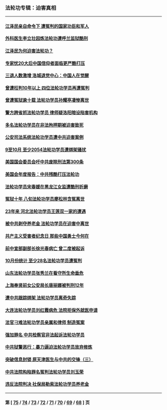 ### 法轮功专辑：迫害真相
---
#### [江泽民亲自命令下 遭冤判的国家功臣和军人](../../pages/nf4379/n13876685.md?12040430) 
#### [外科医生李立壮因炼法轮功遭呼兰监狱酷刑](../../pages/nf4379/n13875403.md?12040430) 
#### [江泽民为何迫害法轮功？](../../pages/nf4379/n13876324.md?12040430) 
#### [专家忧20大后中国信仰者面临更严酷打压](../../pages/nf4379/n13874993.md?12040430) 
#### [三退人数激增 洛城退党中心：中国人在觉醒](../../pages/nf4379/n13874224.md?12040430) 
#### [曾遭枉判10年以上 四位法轮功学员再遭冤判](../../pages/nf4379/n13872398.md?12040430) 
#### [曾遭冤狱逾十载 法轮功学员孙耀亭凄惨离世](../../pages/nf4379/n13871692.md?12040430) 
#### [警方跨省抓法轮功学员 律师疑洛阳暗设陷害机构](../../pages/nf4379/n13870178.md?12040430) 
#### [多名法轮功学员在非法拘押期被迫害致死](../../pages/nf4379/n13870463.md?12040430) 
#### [公安司法系统法轮功学员遭中共迫害案例](../../pages/nf4379/n13869580.md?12040430) 
#### [9至10月 至少2054法轮功学员遭绑架骚扰](../../pages/nf4379/n13867111.md?12040430) 
#### [美国国会委员会吁中共废除刑法第300条](../../pages/nf4379/n13868121.md?12040430) 
#### [美国会年度报告：中共残酷打压法轮功](../../pages/nf4379/n13867408.md?12040430) 
#### [法轮功学员宋春媛在黑龙江女监遭酷刑折磨](../../pages/nf4379/n13865630.md?12040430) 
#### [冤狱十年 八旬法轮功学员廖松林含冤离世](../../pages/nf4379/n13864239.md?12040430) 
#### [23年来 河北法轮功学员王莲双一家的遭遇](../../pages/nf4379/n13863330.md?12040430) 
#### [被中共剥夺养老金 法轮功学员在迫害中离世](../../pages/nf4379/n13861877.md?12040430) 
#### [共产主义受害者纪念日 那些中国勇士今何在](../../pages/nf4379/n13861994.md?12040430) 
#### [前中宣部副部长徐光春病亡 曾二度被起诉](../../pages/nf4379/n13857638.md?12040430) 
#### [10月份统计 至少28名法轮功学员遭冤判](../../pages/nf4379/n13861128.md?12040430) 
#### [山东法轮功学员张秀兰在看守所生命垂危](../../pages/nf4379/n13860281.md?12040430) 
#### [上海奉贤前女公安局长唐丽娜被判刑12年](../../pages/nf4379/n13859528.md?12040430) 
#### [遭中共跟踪绑架 法轮功学员离奇失踪](../../pages/nf4379/n13856504.md?12040430) 
#### [大连法轮功学员刘红霞病危 法院拒保外就医申请](../../pages/nf4379/n13856678.md?12040430) 
#### [法官刁难法轮功学员亲属和律师 制造冤案](../../pages/nf4379/n13853873.md?12040430) 
#### [强加罪名 中共检察官非法起诉法轮功学员](../../pages/nf4379/n13852456.md?12040430) 
#### [中共狱警恶行：暴力逼迫法轮功学员放弃修炼](../../pages/nf4379/n13851207.md?12040430) 
#### [突破信息封锁 原天津医生与中共的交锋（三）](../../pages/nf4379/n13849718.md?12040430) 
#### [中共法院构陷罪名冤判法轮功学员刘玉荣](../../pages/nf4379/n13850139.md?12040430) 
#### [违反法院判决 社保局勒索法轮功学员养老金](../../pages/nf4379/n13847343.md?12040430) 

---
#### 第 [ [75](./75.md?12040430) / [74](./74.md?12040430) / [73](./73.md?12040430) / [72](./72.md?12040430) / [71](./71.md?12040430) / [70](./70.md?12040430) / [69](./69.md?12040430) / [68](./68.md?12040430) ] 页
